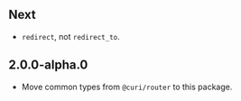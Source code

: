 ## Next

* `redirect`, not `redirect_to`.

## 2.0.0-alpha.0

* Move common types from `@curi/router` to this package.
